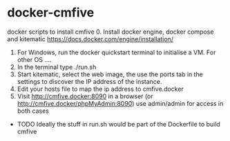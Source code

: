 # docker-cmfive
docker scripts to install cmfive
0. Install docker engine, docker compose and kitematic https://docs.docker.com/engine/installation/
1. For Windows, run the docker quickstart terminal to initialise a VM. For other OS ....
2. In the terminal type ./run.sh
3. Start kitematic, select the web image, the use the ports tab in the settings to discover the IP address of the instance.
4. Edit your hosts file to map the ip address to cmfive.docker
5. Visit http://cmfive.docker:8090 in a browser (or http://cmfive.docker/phpMyAdmin:8090)  use admin/admin for access in both cases

* TODO Ideally the stuff in run.sh would be part of the Dockerfile to build cmfive
